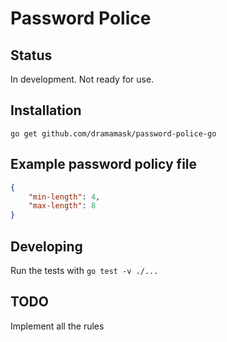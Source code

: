 # Password Police

## Status
In development. Not ready for use.

## Installation
```
go get github.com/dramamask/password-police-go
```

## Example password policy file
```json
{
    "min-length": 4,
    "max-length": 8
}
```

## Developing
Run the tests with `go test -v ./...`

## TODO
Implement all the rules
